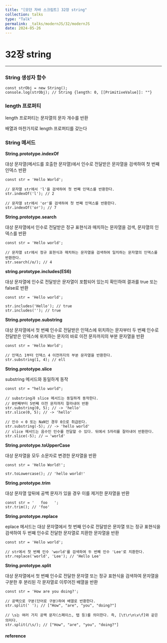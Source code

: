 ```yaml
---
title: "[모던 자바 스크립트] 32장 string"
collection: talks
type: "Talk"
permalink: _talks/modernJS/32/modernJS
date: 2024-05-26
---
```


# 32장 string

---
### **String 생성자 함수**

```
const strObj = new String();
console.log(strObj); // String {length: 0, [[PrimitiveValue]]: ""}
```

### **length 프로퍼티**

length 프로퍼티는 문자열의 문자 개수를 반환

배열과 마찬가지로 length 프로퍼티를 갖는다

### **String 메서드**

**String.prototype.indexOf**

대상 문자열(메서드를 호출한 문자열)에서 인수로 전달받은 문자열을 검색하여 첫 번째 인덱스 반환

```
const str = 'Hello World';

// 문자열 str에서 'l'을 검색하여 첫 번째 인덱스를 반환한다.
str.indexOf('l'); // 2

// 문자열 str에서 'or'를 검색하여 첫 번째 인덱스를 반환한다.
str.indexOf('or'); // 7
```

**String.prototype.search**

대상 문자열에서 인수로 전달받은 정규 표현식과 매치하는 문자열을 검색, 문자열의 인덱스를 반환

```
const str = 'Hello world';

// 문자열 str에서 정규 표현식과 매치하는 문자열을 검색하여 일치하는 문자열의 인덱스를 반환한다.
str.search(/o/); // 4
```

**string.prototype.includes(ES6)**

대상 문자열에 인수로 전달받은 문자열이 포함되어 있는지 확인하여 결과를 true 또는 false로 반환

```
const str = 'Hello world';

str.includes('Hello'); // true
str.includes(''); // true
```

**String.prototype.substring**

대상 문자열에서 첫 번째 인수로 전달받은 인덱스에 위치하는 문자부터 두 번째 인수로 전달받은 인덱스에 위치하는 문자의 바로 이전 문자까지의 부분 문자열을 반환

```
const str = 'Hello World';

// 인덱스 1부터 인덱스 4 이전까지의 부분 문자열을 반환한다.
str.substring(1, 4); // ell
```

**String.prototype.slice**

substring 메서드와 동일하게 동작

```
const str = "hello world";

// substring과 slice 메서드는 동일하게 동작한다.
// 0번째부터 5번째 이전 문자까지 잘라내어 반환
str.substring(0, 5); // -> 'hello'
str.slice(0, 5); // -> 'hello'

// 인수 < 0 또는 NaN인 경우 0으로 취급된다.
str.substring(-5); // -> 'hello world'
// slice 메서드는 음수인 인수를 전달할 수 있다. 뒤에서 5자리를 잘라내어 반환한다.
str.slice(-5); // ⟶ 'world'
```

**String.prototype.toUpperCase**

대상 문자열을 모두 소문자로 변경한 문자열을 반환

```
const str = 'Hello World!';

str.toLowercase(); // 'hello world!'
```

**String.prototype.trim**

대상 문자열 앞뒤에 공백 문자가 있을 경우 이를 제거한 문자열을 반환

```
const str = '   foo   ';
str.trim(); // 'foo'
```

**String.prototype.replace**

eplace 메서드는 대상 문자열에서 첫 번째 인수로 전달받은 문자열 또는 정규 표현식을 검색하여 두 번째 인수로 전달한 문자열로 치환한 문자열을 반환

```
const str = 'Hello world';

// str에서 첫 번째 인수 'world'를 검색하여 두 번째 인수 'Lee'로 치환한다.
str.replace('world', 'Lee'); // 'Hello Lee'
```

**String.prototype.split**

대상 문자열에서 첫 번째 인수로 전달한 문자열 또는 정규 표현식을 검색하여 문자열을 구분한 후 분리된 각 문자열로 이루어진 배열을 반환

```
const str = 'How are you doing?';

// 공백으로 구분(단어로 구분)하여 배열로 반환한다.
str.split(' '); // ["How", "are", "you", "doing?"]

// \s는 여러 가지 공백 문자(스페이스, 탭 등)를 의미한다. 즉, [\t\r\n\v\f]와 같은 의미다.
str.split(/\s/); // ["How", "are", "you", "doing?"]

```

#### reference

